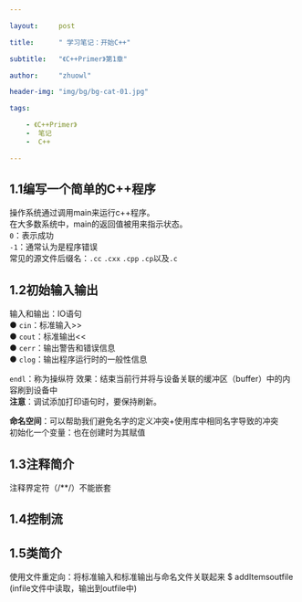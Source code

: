 ```yaml
---

layout:     post

title:      " 学习笔记：开始C++"

subtitle:   "《C++Primer》第1章"

author:     "zhuowl"

header-img: "img/bg/bg-cat-01.jpg"

tags:

    - 《C++Primer》
    -  笔记
    -  C++

---
```

## 1.1编写一个简单的C++程序
操作系统通过调用main来运行c++程序。  
在大多数系统中，main的返回值被用来指示状态。  
`0`：表示成功  
`-1`：通常认为是程序错误  
常见的源文件后缀名：`.cc`	`.cxx`	`.cpp`	`.cp`以及`.c`  


## 1.2初始输入输出 
输入和输出：IO语句  
  ● `cin`：标准输入>>  
  ● `cout`：标准输出<<     
  ● `cerr`：输出警告和错误信息    
  ● `clog`：输出程序运行时的一般性信息    

`endl`：称为操纵符
效果：结束当前行并将与设备关联的缓冲区（buffer）中的内容刷到设备中  
**注意**：调试添加打印语句时，要保持刷新。

**命名空间**：可以帮助我们避免名字的定义冲突+使用库中相同名字导致的冲突  
初始化一个变量：也在创建时为其赋值  

## 1.3注释简介
注释界定符（/**/）不能嵌套  

## 1.4控制流
## 1.5类简介
使用文件重定向：将标准输入和标准输出与命名文件关联起来
$ addItems<infile>outfile
(infile文件中读取，输出到outfile中)











